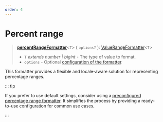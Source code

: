 ```yaml
---
order: 4
---
```


# Percent range <Badge type="info" text="@localizer/format-number" />

> **[percentRangeFormatter](../../../api/_localizer/format-number/percentRangeFormatter/index.md)**<`T`> ( `options?` ): [ValueRangeFormatter](../../index.md#valuerangeformatter-t)<`T`>
>
> - `T` _extends number | bigint_ - The type of value to format.
> - `options` - Optional [configuration of the formatter](../options/index.md).

This formatter provides a flexible and locale-aware solution for representing percentage ranges.

::: tip

If you prefer to use default settings, consider using a [preconfigured percentage range formatter](../../preconfigured-formatters/numbers/percent-range.md). It simplifies the process by providing a ready-to-use configuration for common use cases.

:::
